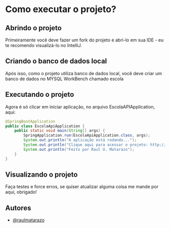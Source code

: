 
# Como executar o projeto?

## Abrindo o projeto

Primeiramente você deve fazer um fork do projeto e abri-lo em sua IDE - eu te recomendo visualizá-lo no IntelliJ.

## Criando o banco de dados local

Após isso, como o projeto utiliza banco de dados local, você deve criar um banco de dados no MYSQL WorkBench chamado escola

## Executando o projeto

Agora é só clicar em iniciar aplicação, no arquivo EscolaAPIApplication, aqui:
```java
@SpringBootApplication
public class EscolaApiApplication {
    public static void main(String[] args) {
        SpringApplication.run(EscolaApiApplication.class, args);
        System.out.println("A aplicação está rodando...");
        System.out.println("Clique aqui para acessar o projeto: http://localhost:8080/login"); // clique aqui depois no console, quando tudo rodar tranquilo sem nenhum erro.
        System.out.println("Feito por Raul U. Matarazo");
    }
}
```

## Visualizando o projeto

Faça testes e force erros, se quiser atualizar alguma coisa me mande por aqui, obrigado!

## Autores
- [@raulmatarazo](https://www.linkedin.com/in/raulmatarazo/)
